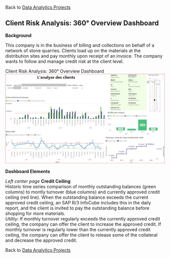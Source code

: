 Back to [Data Analytics Projects](<../../README.md>)
## **Client Risk Analysis: 360° Overview Dashboard**

**Background**

This company is in the business of billing and collections on behalf of a network of stone quarries. Clients load up on the materials at the distribution sites and pay monthly upon receipt of an invoice. The company wants to follow and manage credit risk at the client level. 

Client Risk Analysis: 360° Overview Dashboard\
![](<Client%20risk%20360%20overview.jpg>)

**Dashboard Elements**

*Left center page* **Credit Ceiling**<br> 
Historic time series comparison of monthly outstanding balances (green columns) to montly turnover (blue columns) and currently approved credit ceiling (red line). When the outstanding balance exceeds the current approved credit ceiling, an SAP R/3 InfoCube includes this in the daily report, and the client is invited to pay the outstanding balance before shopping for more materials.<br>
*Utility:* If monthly turnover regularly exceeds the currently approved credit ceiling, the company can offer the client to increase the approved credit. If monthly turnover is regularly lower than the currently approved credit ceiling, the company can offer the client to release some of the collateral and decrease the approved credit.        




Back to [Data Analytics Projects](<../../README.md>)